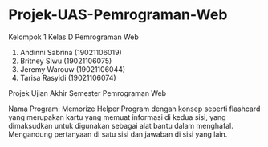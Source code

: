 # Projek-UAS-Pemrograman-Web

Kelompok 1 Kelas D Pemrograman Web
1. Andinni Sabrina (19021106019)
2. Britney Siwu (19021106075)
3. Jeremy Warouw (19021106044)
4. Tarisa Rasyidi (19021106074)

Projek Ujian Akhir Semester Pemrograman Web

Nama Program: Memorize Helper
Program dengan konsep seperti flashcard yang merupakan kartu yang memuat informasi di kedua sisi, yang dimaksudkan untuk digunakan sebagai alat bantu dalam menghafal.
Mengandung pertanyaan di satu sisi dan jawaban di sisi yang lain.
